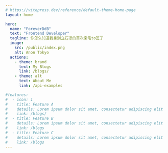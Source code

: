 ```yaml
---
# https://vitepress.dev/reference/default-theme-home-page
layout: home

hero:
  name: "ForeverDdB"
  text: "Frontend Developer"
  tagline: 你怎么知道我拿到立石凛的首次亲笔to签了
  image:
    src: /public/index.png
    alt: Anon Tokyo
  actions:
    - theme: brand
      text: My Blogs
      link: /blogs/
    - theme: alt
      text: About Me
      link: /api-examples

#features:
#  - icon: 1
#    title: Feature A
#    details: Lorem ipsum dolor sit amet, consectetur adipiscing elit
#    link: /blogs/
#  - title: Feature B
#    details: Lorem ipsum dolor sit amet, consectetur adipiscing elit
#    link: /blogs
#  - title: Feature C
#    details: Lorem ipsum dolor sit amet, consectetur adipiscing elit
#    link: /blogs
---
```


